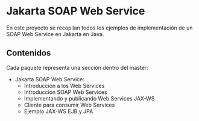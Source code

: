 # Jakarta SOAP Web Service

En este proyecto se recopilan todos los ejemplos de implementación de un SOAP Web Service en Jakarta en Java.

## Contenidos

Cada paquete representa una sección dentro del master:

- Jakarta SOAP Web Service:
  - Introducción a los Web Services
  - Introducción SOAP Web Services
  - Implementando y publicando Web Services JAX-WS
  - Cliente para consumir Web Services
  - Ejemplo JAX-WS EJB y JPA